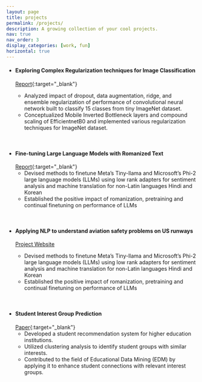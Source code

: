 ```yaml
---
layout: page
title: projects
permalink: /projects/
description: A growing collection of your cool projects.
nav: true
nav_order: 3
display_categories: [work, fun]
horizontal: true
---
```


- #### Exploring Complex Regularization techniques for Image Classification

  [Report](/assets/pdf/CSCI-567-Final-Report.pdf){:target="\_blank"}

  - Analyzed impact of dropout, data augmentation, ridge, and ensemble regularization of performance of convolutional neural network built to classify 15 classes from tiny ImageNet dataset.
  - Conceptualized Mobile Inverted Bottleneck layers and compound scaling of EfficientnetB0 and implemented various regularization techniques for ImageNet dataset.

<br>

- #### Fine-tuning Large Language Models with Romanized Text
  [Report](/assets/pdf/CSCI-544-Final-Report.pdf){:target="\_blank"}
  - Devised methods to finetune Meta’s Tiny-llama and Microsoft’s Phi-2 large language models (LLMs) using low rank adapters for sentiment analysis and machine translation for non-Latin languages Hindi and Korean
  - Established the positive impact of romanization, pretraining and continual finetuning on performance of LLMs

<br>

- #### Applying NLP to understand aviation safety problems on US runways

  [Project Website](https://ckids-datafirst.github.io/2023-fall-aviation-safety/)

  - Devised methods to finetune Meta’s Tiny-llama and Microsoft’s Phi-2 large language models (LLMs) using low rank adapters for sentiment analysis and machine translation for non-Latin languages Hindi and Korean
  - Established the positive impact of romanization, pretraining and continual finetuning on performance of LLMs

<br>

- #### Student Interest Group Prediction
  [Paper](/assets/pdf/comparative-study-of-air-quality.pdf){:target="\_blank"}
  - Developed a student recommendation system for higher education institutions.
  - Utilized clustering analysis to identify student groups with similar interests.
  - Contributed to the field of Educational Data Mining (EDM) by applying it to enhance student connections with relevant interest groups.

